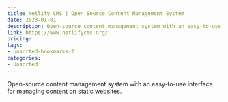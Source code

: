 ```yaml
---
title: Netlify CMS | Open Source Content Management System
date: 2023-01-01
description: Open-source content management system with an easy-to-use interface for managing content on static websites.
link: https://www.netlifycms.org/
pricing: 
tags: 
- unsorted-bookmarks-2 
categories: 
- Unsorted 
---
```


Open-source content management system with an easy-to-use interface for managing content on static websites.